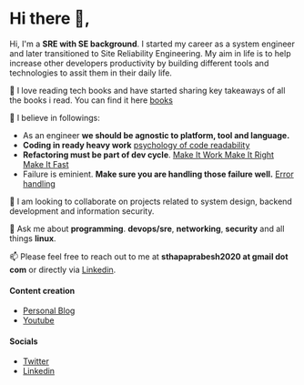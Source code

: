# Hi there 👋,

Hi, I'm a **SRE with SE background**. I started my career as a system engineer and later transitioned to Site Reliability Engineering. My aim in life is to help increase other developers productivity by building different tools and technologies to assit them in their daily life.

📖 I love reading tech books and have started sharing key takeaways of all the books i read. You can find it here [books](https://99devops.com/books)

🙏 I believe in followings:
- As an engineer **we should be agnostic to platform, tool and language.**
- **Coding in ready heavy work** [psychology of code readability](https://medium.com/@egonelbre/psychology-of-code-readability-d23b1ff1258a)
- **Refactoring must be part of dev cycle**. [Make It Work Make It Right Make It Fast](https://wiki.c2.com/?MakeItWorkMakeItRightMakeItFast)
- Failure is eminient. **Make sure you are handling those failure well.** [Error handling](https://web.mit.edu/rust-lang_v1.25/arch/amd64_ubuntu1404/share/doc/rust/html/book/first-edition/error-handling.html)

  
🙋 I am looking to collaborate on projects related to system design, backend development and information security.

  
💬 Ask me about **programming**. **devops/sre**, **networking**, **security** and all things **linux**.

  
📫  Please feel free to reach out to me at **sthapaprabesh2020 at gmail dot com** or directly via [Linkedin](https://www.linkedin.com/in/prabeshthapa).


#### Content creation
- [Personal Blog](https://99devops.com)
- [Youtube](https://www.youtube.com/c/ShardedSRE)

#### Socials
- [Twitter](https://twitter.com/pgaijin66)
- [Linkedin](https://www.linkedin.com/in/prabeshthapa)
